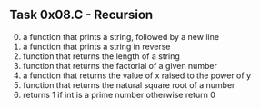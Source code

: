 ## Task 0x08.C - Recursion
  0. a function that prints a string, followed by a new line
  1. a function that prints a string in reverse
  2. function that returns the length of a string
  3. function that returns the factorial of a given number
  4. a function that returns the value of x raised to the power of y
  5. function that returns the natural square root of a number
  6. returns 1 if int is a prime number otherwise return 0
